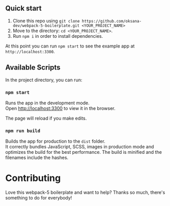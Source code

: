 ## Quick start

1.  Clone this repo using `git clone https://github.com/oksana-dev/webpack-5-boilerplate.git <YOUR_PROJECT_NAME>`
3.  Move to the directory: `cd <YOUR_PROJECT_NAME>`.<br />
4.  Run `npm i` in order to install dependencies.<br />

At this point you can run `npm start` to see the example app at `http://localhost:3300`.

## Available Scripts

In the project directory, you can run:

### `npm start`

Runs the app in the development mode.<br />
Open [http://localhost:3300](http://localhost:3300) to view it in the browser.

The page will reload if you make edits.<br />

### `npm run build`

Builds the app for production to the `dist` folder.<br />
It correctly bundles JavaScript, SCSS, images in production mode and optimizes the build for the best performance.
The build is minified and the filenames include the hashes.<br />

# Contributing

Love this webpack-5 boilerplate and want to help? Thanks so much, there's something to do for everybody!


